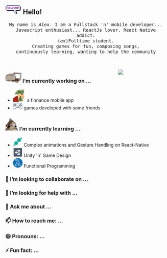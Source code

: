 ## <img src="/resources/welcomeglitch.gif" width="50px" /> Hello!

<p align="center" >
  <samp>
    My name is <em>Alex</em>. I am a Fullstack 'n' mobile developer... 
  <br/> Javascript enthusiast... ReactJs lover. React Native addict. 
    <br/> (<em>ex</em>)Fulltime student.
      <br/>
Creating games for fun, composing songs,
          <br/>
continuously learning, wanting to help the community
  </samp>
  <br/>
  <br/>
  <br/>
</p>

<img src="https://media.tenor.com/images/df8c44a1d20ab367fdcb21880985fd33/tenor.gif" align="right"  width="30%"/>

###  <img src="/resources/PusheenCompute.gif" width="50px" /> I’m currently working on ...
- <img src="/resources/3243_take_my_money.png" height="40px" />  a finnance mobile app
- <img src="/resources/controller.png" width="30px" />  games developed with some friends
### <img src="/resources/Confused_Dog.gif" height="40px" /> I’m currently learning ...
- <img src="/resources/gesture.jpeg" width="30px" /> Complex animations and Gesture Handling on React-Native
- <img src="/resources/unity.png" height="30px" /> Unity 'n' Game Design
- <img src="/resources/functional.png" height="30px" /> Functional Programming
### 👯 I’m looking to collaborate on ...
### 🤔 I’m looking for help with ...
### 💬 Ask me about ...
### 📫 How to reach me: ...
### 😄 Pronouns: ...
### ⚡ Fun fact: ...
